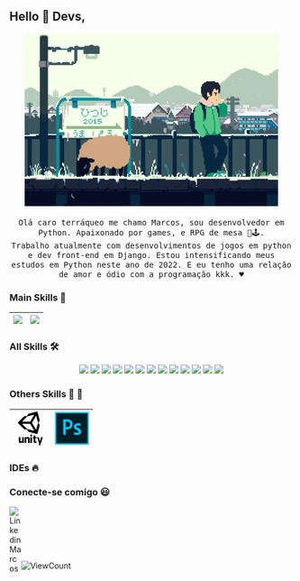 
## Hello :wave: Devs, 

<p align="center">
  <img src="https://raw.githubusercontent.com/DSVILLA/DSVILLA/main/img/887ee110713134ef2a35ee2a85b8bc4a.gif" width=450>
  <br><br>
  <samp>Olá caro terráqueo me chamo Marcos, sou desenvolvedor em Python. Apaixonado por games, e RPG de mesa 👻🕹️. <br>Trabalho atualmente com desenvolvimentos de jogos em python e dev front-end em Django. Estou intensificando meus estudos em Python neste ano de 2022. E eu tenho uma relação de amor e ódio com a programação kkk. ♥️

  </samp>
</p>


### Main Skills :rocket:
|<img src="https://raw.githack.com/marcospyy/marcospyy/main/img/python.png" width=60> | <img src="https://raw.githubusercontent.com/marcospyy/marcospyy/main/img/sharp.svg" width=60> |
|:---:|:---:|



### All Skills :hammer_and_wrench:

  <div align="center">
    <img src="https://img.shields.io/badge/HTML5-E34F26?style=for-the-badge&logo=html5&logoColor=white">
    <img src="https://img.shields.io/badge/JAVASCRIPT-F7DF1E?style=for-the-badge&logo=javascript&logoColor=black">
    <img src="https://img.shields.io/badge/REACT-61DAFB?style=for-the-badge&logo=react&logoColor=black">
    <img src="https://img.shields.io/badge/TypeScript-3178C6?style=for-the-badge&logo=typescript&logoColor=white">
    <img src="https://img.shields.io/badge/NEXT%20JS-000000?style=for-the-badge&logo=nextdotjs&logoColor=white">
    <img src="https://img.shields.io/badge/VUEJS-4FC08D?style=for-the-badge&logo=vuedotjs&logoColor=black">
    <img src="https://img.shields.io/badge/ANGULAR-0F0F11?style=for-the-badge&logo=angular&logoColor=WHITE">
    <img src="https://img.shields.io/badge/DOCKER-2496ED?style=for-the-badge&logo=docker&logoColor=black">
    <img src="https://img.shields.io/badge/PostgreSQL-4169E1?style=for-the-badge&logo=postgresql&logoColor=white">
    <img src="https://img.shields.io/badge/SUPABASE-3FCF8E?style=for-the-badge&logo=supabase&logoColor=black">
    <img src="https://img.shields.io/badge/FIRE%20BASE-FF7139?style=for-the-badge&logo=firebase&logoColor=white">
    <img src="https://img.shields.io/badge/Redis-FF4438?style=for-the-badge&logo=redis&logoColor=white">
    <img src="https://img.shields.io/badge/Pytest-0A9EDC?style=for-the-badge&logo=pytest&logoColor=white">
      <br>
  </div>



### Others Skills :dart: :diving_mask:
| <img src="https://raw.githubusercontent.com/DSVILLA/DSVILLA/main/img/unity-icon-1.jpg" width=60> | <img src="https://raw.githubusercontent.com/DSVILLA/DSVILLA/main/img/615px-Photoshop_CC_icon.png" width=60> |
|:---:|:---:|



### IDEs :fire:



### Conecte-se comigo :smiley:
<!-- <a href="https://facebook.com/marcosmasiri">
  <img align="left" alt="Marcos Facebook" width="21px" src="https://raw.githubusercontent.com/FortAwesome/Font-Awesome/master/svgs/brands/facebook.svg" />
</a>
<a href="https://instagram.com/marcosmasiri">
  <img align="left" alt="Instagram Marcos" width="21px" src="https://raw.githubusercontent.com/FortAwesome/Font-Awesome/master/svgs/brands/instagram-square.svg" />
</a> -->
<a href="https://www.linkedin.com/in/marcossousa93/">
  <img align="left" alt="Linkedin Marcos" width="21px" src="https://raw.githubusercontent.com/FortAwesome/Font-Awesome/master/svgs/brands/linkedin.svg" />
</a>
<!-- <a href="https://dev.to/dsvilla">
  <img align="left" alt="DEV Marcos" width="21px" src="https://raw.githubusercontent.com/FortAwesome/Font-Awesome/master/svgs/brands/dev.svg" />
</a> -->
<a href="">
  <img align="left" alt="" width="21px" src="" />
</a><br/><br/>
<p align="center">
</p>
<br/><br/>


 
<!--  ![visitors](https://visitor-badge.glitch.me/badge?page_id=DSVILLA//DSVILLA) -->

![ViewCount](https://views.whatilearened.today/views/github/DSVILLA/views.svg)
